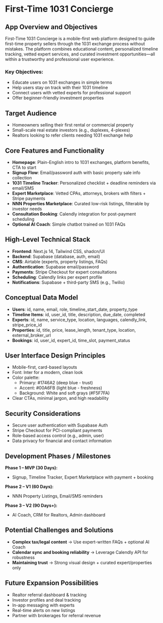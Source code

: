 # First-Time 1031 Concierge

## App Overview and Objectives
First-Time 1031 Concierge is a mobile-first web platform designed to guide first-time property sellers through the 1031 exchange process without mistakes. The platform combines educational content, personalized timeline tracking, vetted expert services, and curated investment opportunities—all within a trustworthy and professional user experience.

### Key Objectives:
- Educate users on 1031 exchanges in simple terms
- Help users stay on track with their 1031 timeline
- Connect users with vetted experts for professional support
- Offer beginner-friendly investment properties

## Target Audience
- Homeowners selling their first rental or commercial property
- Small-scale real estate investors (e.g., duplexes, 4-plexes)
- Realtors looking to refer clients needing 1031 exchange help

## Core Features and Functionality
- **Homepage**: Plain-English intro to 1031 exchanges, platform benefits, CTA to start
- **Signup Flow**: Email/password auth with basic property sale info collection
- **1031 Timeline Tracker**: Personalized checklist + deadline reminders via email/SMS
- **Expert Marketplace**: Vetted CPAs, attorneys, brokers with filters + Stripe payments
- **NNN Properties Marketplace**: Curated low-risk listings, filterable by investor needs
- **Consultation Booking**: Calendly integration for post-payment scheduling
- **Optional AI Coach**: Simple chatbot trained on 1031 FAQs

## High-Level Technical Stack
- **Frontend**: Next.js 14, Tailwind CSS, shadcn/UI
- **Backend**: Supabase (database, auth, email)
- **CMS**: Airtable (experts, property listings, FAQs)
- **Authentication**: Supabase email/password
- **Payments**: Stripe Checkout for expert consultations
- **Scheduling**: Calendly links per expert profile
- **Notifications**: Supabase + third-party SMS (e.g., Twilio)

## Conceptual Data Model
- **Users**: id, name, email, role, timeline_start_date, property_type
- **Timeline Items**: id, user_id, title, description, due_date, completed
- **Experts**: id, name, service_type, location, languages, calendly_link, stripe_price_id
- **Properties**: id, title, price, lease_length, tenant_type, location, external_broker_url
- **Bookings**: id, user_id, expert_id, time_slot, payment_status

## User Interface Design Principles
- Mobile-first, card-based layouts
- Font: Inter for a modern, clean look
- Color palette:
  - Primary: #1746A2 (deep blue - trust)
  - Accent: #00A6FB (light blue - freshness)
  - Background: White and soft grays (#F5F7FA)
- Clear CTAs, minimal jargon, and high readability

## Security Considerations
- Secure user authentication with Supabase Auth
- Stripe Checkout for PCI-compliant payments
- Role-based access control (e.g., admin, user)
- Data privacy for financial and contact information

## Development Phases / Milestones
**Phase 1 – MVP (30 Days):**
- Signup, Timeline Tracker, Expert Marketplace with payment + booking

**Phase 2 – V1 (60 Days):**
- NNN Property Listings, Email/SMS reminders

**Phase 3 – V2 (90 Days+):**
- AI Coach, CRM for Realtors, Admin dashboard

## Potential Challenges and Solutions
- **Complex tax/legal content** → Use expert-written FAQs + optional AI Coach
- **Calendar sync and booking reliability** → Leverage Calendly API for robustness
- **Maintaining trust** → Strong visual design + curated expert/properties only

## Future Expansion Possibilities
- Realtor referral dashboard & tracking
- Investor profiles and deal tracking
- In-app messaging with experts
- Real-time alerts on new listings
- Partner with brokerages for referral revenue

